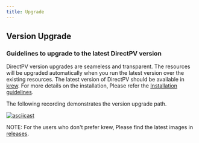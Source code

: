 ```yaml
---
title: Upgrade
---
```


Version Upgrade
---------------

### Guidelines to upgrade to the latest DirectPV version

DirectPV version upgrades are seameless and transparent. The resources will be upgraded automatically when you run the latest version over the existing resources. The latest version of DirectPV should be available in [krew](https://github.com/kubernetes-sigs/krew-index). For more details on the installation, Please refer the [Installation guidelines](./installation.md).

The following recording demonstrates the version upgrade path.

[![asciicast](https://asciinema.org/a/2Stv8ugsQg72rWOEWlLUVNWrV.svg)](https://asciinema.org/a/2Stv8ugsQg72rWOEWlLUVNWrV)

NOTE: For the users who don't prefer krew, Please find the latest images in [releases](https://github.com/minio/directpv/releases).